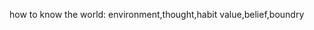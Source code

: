 how to know the world:
environment,thought,habit
value,belief,boundry

<!---
didusheng/didusheng is a ✨ special ✨ repository because its `README.md` (this file) appears on your GitHub profile.
You can click the Preview link to take a look at your changes.
--->
